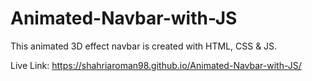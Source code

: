 # Animated-Navbar-with-JS

This animated 3D effect navbar is created with HTML, CSS &amp; JS.

Live Link: https://shahriaroman98.github.io/Animated-Navbar-with-JS/
